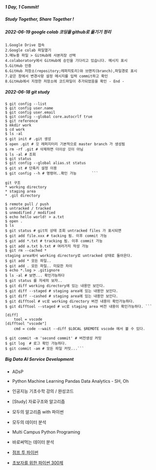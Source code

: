 ##### ***1 Day, 1 Commit!***

##### ***Study Together, Share Together !***



##### 2022-06-19 google colab 코딩을 github로 옮기기 정리

``` 1.구글 드라이브 접속
1.Google Drive 접속 
2.Google colab 파일열기
3.메뉴중 파일 > GitHub에 사본저장 선택
4.colaboratory에서 GitHub에 승인을 기다리고 있습니다. 메시지 표시
5.GitHub 인증
6.GitHub 저장소(repository;레파지토리)와 브랜치(branch),파일경로 표시
7.같은 창에서 변경사항 설정 메시지를 입력 commit하고 확인
8.GitHub에서 지정한 저장소에 코드파일이 추가되었음을 확인 - End -
```



##### 2022-06-18 git study 

``` git study $ git --version
$ git config --list
$ git config user.name
$ git config user.email 
$ git config --global core.autocrlf true
$ git reference 
$ mkdir work
$ cd work
$ ls -al
$ git init # .git 생성
$ open .git # 깃 레퍼지터리 기본적으로 master branch 가 생성됨 
$ rm -rf .git # 삭제하면 더이상 깃이 아님 
$ ls -al # 조회 
$ git status 
$ git config --global alias.st status
$ git st # 단축키 설정 이용
$ git config --h # 명령어..확인 가능       ```
```

```git 구조
git 구조
* working directory
* staging area
* .git directory
```

```$ remote pull / push 
$ remote pull / push
$ untracked / tracked 
$ unmodified / modified 
$ echo hello world! > a.txt
$ open .
$ ls
$ git status # git의 상태 조회 untracked files 가 표시되면
$ git add file.xxx # tacking 됨. 이후 commit 가능 
$ git add *.txt # tracking 됨. 이후 commit 가능 
$ git add a.txt b.txt # 여러가지 작성 가능
$ git rm --cached *  
staging area에서 working directory로 untracked 상태로 돌아온다.
$ git add * 모든 파일.. 
$ git add . 모든 파일.. 미묘한 차이 
$ echo *.log > .gitignore
$ ls -al # 보면... 확인가능하다 
$ git status 를 자세히 보자.. 
$ git diff working directory에 있는 내용만 보인다. 
$ git diff --staged # staging area에 있는 내용만 보인다.
$ git diff --cashed # staging area에 있는 내용만 보인다.
$ git difftool # vc로 working directory 버전 내용이 확인가능하다. 
$ git difftool --staged # vc로 staging area 버전 내용이 확인가능하다. ```
```

```.gitconfig 파일에서 설정 
[diff] 
	tool = vscode
[difftool "vscode"]
	cmd = code --wait --diff $LOCAL $REMOTE vscode 에서 볼 수 있다. 
```

```$ git commit -m 'second commit'  # 버전 생성 
$ git commit -m 'second commit' # 버전생성 커밋
$ git log  # 로그 확인 가능하다.
$ git commit -am # 모든 파일 커밋...```
```



##### *Big Data AI Service Development*

* ADsP   
* Python Machine Learning Pandas Data Analytics - SH, Oh
* 인공지능 기초수학 강의 / 완성코드
* [Study] 자료구조와 알고리즘

* 모두의 알고리즘 with 파이썬


* 모두의 데이터 분석

* Multi Campus Python Programing

* 바로써먹는 데이터 분석
* [점프 투 파이썬](https://wikidocs.net/book/1) 

* [초보자를 위한 파이썬 300제](https://www.wikidocs.net/book/922)